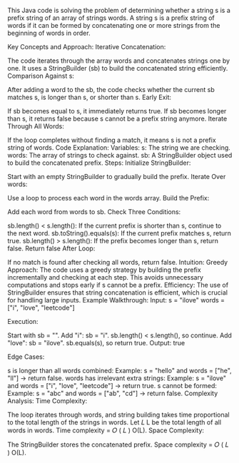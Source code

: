 This Java code is solving the problem of determining whether a string s is a prefix string of an array of strings words. A string s is a prefix string of words if it can be formed by concatenating one or more strings from the beginning of words in order.

Key Concepts and Approach:
Iterative Concatenation:

The code iterates through the array words and concatenates strings one by one.
It uses a StringBuilder (sb) to build the concatenated string efficiently.
Comparison Against s:

After adding a word to the sb, the code checks whether the current sb matches s, is longer than s, or shorter than s.
Early Exit:

If sb becomes equal to s, it immediately returns true.
If sb becomes longer than s, it returns false because s cannot be a prefix string anymore.
Iterate Through All Words:

If the loop completes without finding a match, it means s is not a prefix string of words.
Code Explanation:
Variables:
s: The string we are checking.
words: The array of strings to check against.
sb: A StringBuilder object used to build the concatenated prefix.
Steps:
Initialize StringBuilder:

Start with an empty StringBuilder to gradually build the prefix.
Iterate Over words:

Use a loop to process each word in the words array.
Build the Prefix:

Add each word from words to sb.
Check Three Conditions:

sb.length() < s.length(): If the current prefix is shorter than s, continue to the next word.
sb.toString().equals(s): If the current prefix matches s, return true.
sb.length() > s.length(): If the prefix becomes longer than s, return false.
Return false After Loop:

If no match is found after checking all words, return false.
Intuition:
Greedy Approach: The code uses a greedy strategy by building the prefix incrementally and checking at each step. This avoids unnecessary computations and stops early if s cannot be a prefix.
Efficiency: The use of StringBuilder ensures that string concatenation is efficient, which is crucial for handling large inputs.
Example Walkthrough:
Input:
s = "ilove"
words = ["i", "love", "leetcode"]

Execution:

Start with sb = "".
Add "i":
sb = "i".
sb.length() < s.length(), so continue.
Add "love":
sb = "ilove".
sb.equals(s), so return true.
Output: true

Edge Cases:

s is longer than all words combined:
Example: s = "hello" and words = ["he", "ll"] → return false.
words has irrelevant extra strings:
Example: s = "ilove" and words = ["i", "love", "leetcode"] → return true.
s cannot be formed:
Example: s = "abc" and words = ["ab", "cd"] → return false.
Complexity Analysis:
Time Complexity:

The loop iterates through words, and string building takes time proportional to the total length of the strings in words.
Let 
𝐿
L be the total length of all words in words.
Time complexity = 
𝑂
(
𝐿
)
O(L).
Space Complexity:

The StringBuilder stores the concatenated prefix.
Space complexity = 
𝑂
(
𝐿
)
O(L).
